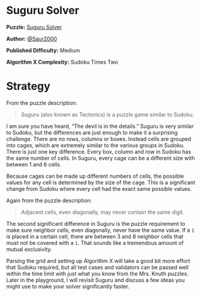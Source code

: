 # Suguru Solver

__Puzzle:__ [Suguru Solver](https://www.codingame.com/training/medium/suguru-solver)

__Author:__ [@Saur2000](https://www.codingame.com/profile/62bc28921f6a079fc385c6d3ac38a6659876124)

__Published Difficulty:__ Medium

__Algorithm X Complexity:__ Sudoku Times Two

# Strategy

From the puzzle description:

> Suguru (also known as Tectonics) is a puzzle game similar to Sudoku.

I am sure you have heard, “The devil is in the details.” Suguru is very similar to Sudoku, but the differences are just enough to make it a surprising challenge. There are no rows, columns or boxes. Instead cells are grouped into cages, which are extremely similar to the various groups in Sudoku. There is just one key difference. Every box, column and row in Sudoku has the same number of cells. In Suguru, every cage can be a different size with between 1 and 6 cells.

Because cages can be made up different numbers of cells, the possible values for any cell is determined by the size of the cage. This is a significant change from Sudoku where every cell had the exact same possible values.

Again from the puzzle description:

> Adjacent cells, even diagonally, may never contain the same digit.

The second significant difference in Suguru is the puzzle requirement to make sure neighbor cells, even diagonally, never have the same value. If a `1` is placed in a certain cell, there are between 3 and 8 neighbor cells that must not be covered with a `1`. That sounds like a tremendous amount of mutual exclusivity.

Parsing the grid and setting up Algorithm X will take a good bit more effort that Sudoku required, but all test cases and validators can be passed well within the time limit with just what you know from the Mrs. Knuth puzzles. Later in the playground, I will revisit Suguru and discuss a few ideas you might use to make your solver significantly faster.
